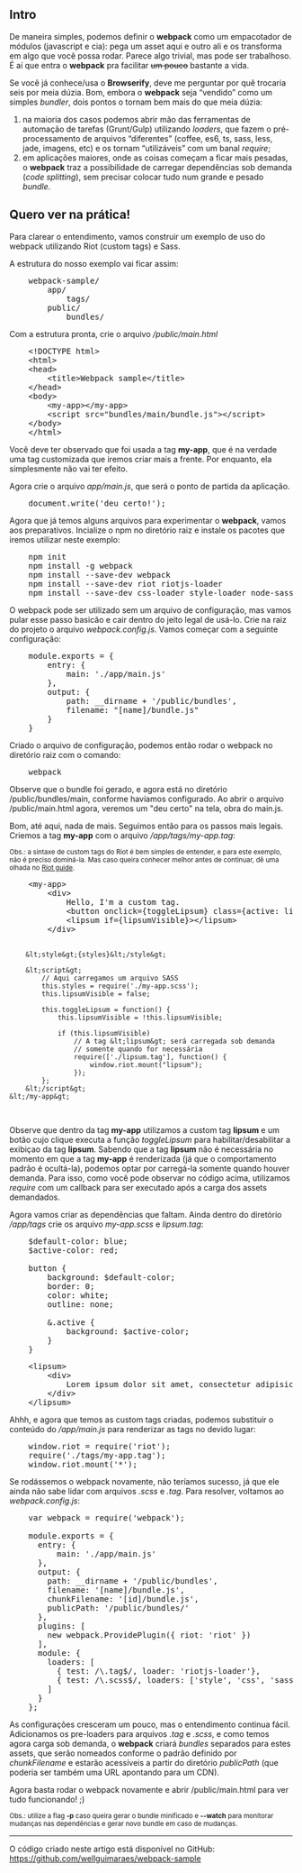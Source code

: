 <h2>Intro</h2>

<p>
    De maneira simples, podemos definir o <strong>webpack</strong> como um empacotador de módulos (javascript e cia):
    pega um asset aqui e outro ali e os transforma em algo que você possa rodar. Parece algo trivial,
    mas pode ser trabalhoso. É aí que entra o <strong>webpack</strong> pra facilitar <strike>um pouco</strike> bastante a vida.
</p>
<p>
    Se você já conhece/usa o <strong>Browserify</strong>, deve me perguntar por quê trocaria seis por meia dúzia.
    Bom, embora o <strong>webpack</strong> seja “vendido” como um simples <em>bundler</em>, dois
    pontos o tornam bem mais do que meia dúzia:
</p>
<ol>
    <li>
        na maioria dos casos podemos abrir mão das ferramentas de automação de tarefas (Grunt/Gulp)
        utilizando <em>loaders</em>, que fazem o pré-processamento de arquivos “diferentes”
        (coffee, es6, ts, sass, less, jade, imagens, etc) e os tornam “utilizáveis” com um banal <em>require</em>;
    </li>
    <li>
        em aplicações maiores, onde as coisas começam a ficar mais pesadas, o <strong>webpack</strong>
        traz a possibilidade de carregar dependências sob demanda (<em>code splitting</em>), sem precisar
        colocar tudo num grande e pesado <em>bundle</em>.
    </li>
</ol>


<h2>Quero ver na prática!</h2>

<p>
    Para clarear o entendimento, vamos construir um exemplo de uso do webpack utilizando Riot (custom tags) e Sass.
</p>

<p>
    A estrutura do nosso exemplo vai ficar assim:
</p>

<pre>
    webpack-sample/
        app/
            tags/
        public/
            bundles/
</pre>

<p>
    Com a estrutura pronta, crie o arquivo <em>/public/main.html</em>
</p>

<pre>
    &lt;!DOCTYPE html&gt;
    &lt;html&gt;
    &lt;head&gt;
        &lt;title&gt;Webpack sample&lt;/title&gt;
    &lt;/head&gt;
    &lt;body&gt;
        &lt;my-app&gt;&lt;/my-app&gt;
        &lt;script src="bundles/main/bundle.js"&gt;&lt;/script&gt;
    &lt;/body&gt;
    &lt;/html&gt;
</pre>

<p>
    Você deve ter observado que foi usada a tag <strong>my-app</strong>, que é na verdade uma tag customizada
    que iremos criar mais a frente. Por enquanto, ela simplesmente não vai ter efeito.
</p>
<p>
    Agora crie o arquivo <em>app/main.js</em>, que será o ponto de partida da aplicação.
</p>
<pre>
    document.write('deu certo!');
</pre>
<p>
    Agora que já temos alguns arquivos para experimentar o <strong>webpack</strong>, vamos aos preparativos.
    Incialize o npm no diretório raiz e instale os pacotes que iremos utilizar neste exemplo:
</p>
<pre>
    npm init
    npm install -g webpack
    npm install --save-dev webpack
    npm install --save-dev riot riotjs-loader
    npm install --save-dev css-loader style-loader node-sass sass-loader
</pre>
<p>
    O webpack pode ser utilizado sem um arquivo de configuração, mas vamos pular esse passo basicão e cair dentro
    do jeito legal de usá-lo. Crie na raiz do projeto o arquivo <em>webpack.config.js</em>.
    Vamos começar com a seguinte configuração:
</p>

<pre>
    module.exports = {
        entry: {
            main: './app/main.js'
        },
        output: {
            path: __dirname + '/public/bundles',
            filename: "[name]/bundle.js"
        }
    }
</pre>

<p>
    Criado o arquivo de configuração, podemos então rodar o webpack no diretório raiz com o comando:
</p>

<pre>
    webpack
</pre>

<p>
    Observe que o bundle foi gerado, e agora está no diretório /public/bundles/main, conforme havíamos configurado.
    Ao abrir o arquivo /public/main.html agora, veremos um "deu certo" na tela, obra do main.js.
</p>
<p>
    Bom, até aqui, nada de mais. Seguimos então para os passos mais legais. Criemos a tag <strong>my-app</strong> com o
    arquivo <em>/app/tags/my-app.tag</em>:
</p>
<p>
    <small>Obs.: a sintaxe de custom tags do Riot é bem simples de entender, e para este exemplo, não é preciso
        dominá-la. Mas caso queira conhecer melhor antes de continuar,
        dê uma olhada no <a href="http://riotjs.com/guide/">Riot guide</a>.
    </small>
</p>
<pre>
    &lt;my-app&gt;
        &lt;div&gt;
            Hello, I'm a custom tag.
            &lt;button onclick={toggleLipsum} class={active: lipsumVisible}&gt;More info&lt;/button&gt;
            &lt;lipsum if={lipsumVisible}&gt;&lt;/lipsum&gt;
        &lt;/div&gt;

        &lt;style&gt;{styles}&lt;/style&gt;

        &lt;script&gt;
            // Aqui carregamos um arquivo SASS
            this.styles = require('./my-app.scss');
            this.lipsumVisible = false;

            this.toggleLipsum = function() {
                this.lipsumVisible = !this.lipsumVisible;

                if (this.lipsumVisible)
                    // A tag &lt;lipsum&gt; será carregada sob demanda
                    // somente quando for necessária
                    require(['./lipsum.tag'], function() {
                        window.riot.mount("lipsum");
                    });
            };
        &lt;/script&gt;
    &lt;/my-app&gt;
</pre>
<p>
    Observe que dentro da tag <strong>my-app</strong> utilizamos a custom tag <strong>lipsum</strong> e um botão cujo
    clique executa a função <em>toggleLipsum</em> para habilitar/desabilitar a exibiçao da tag <strong>lipsum</strong>.
    Sabendo que a tag <strong>lipsum</strong> não é necessária no momento em que a tag <strong>my-app</strong> é
    renderizada (já que o comportamento padrão é ocultá-la), podemos optar por carregá-la somente quando houver
    demanda. Para isso, como você pode observar no código acima, utilizamos <em>require</em> com um callback para
    ser executado após a carga dos assets demandados.
</p>
<p>
    Agora vamos criar as dependências que faltam. Ainda dentro do diretório <em>/app/tags</em>
    crie os arquivo <em>my-app.scss</em> e <em>lipsum.tag</em>:
</p>

<pre>
    $default-color: blue;
    $active-color: red;

    button {
        background: $default-color;
        border: 0;
        color: white;
        outline: none;

        &.active {
            background: $active-color;
        }
    }
</pre>
<pre>
    &lt;lipsum&gt;
        &lt;div&gt;
            Lorem ipsum dolor sit amet, consectetur adipisicing elit.
        &lt;/div&gt;
    &lt;/lipsum&gt;
</pre>
<p>
    Ahhh, e agora que temos as custom tags criadas, podemos substituir o conteúdo do <em>/app/main.js</em>
    para renderizar as tags no devido lugar:
</p>

<pre>
    window.riot = require('riot');
    require('./tags/my-app.tag');
    window.riot.mount('*');
</pre>

<p>
    Se rodássemos o webpack novamente, não teríamos sucesso, já que ele ainda não sabe lidar com arquivos <em>.scss</em>
    e <em>.tag</em>.
    Para resolver, voltamos ao <em>webpack.config.js</em>:
</p>

<pre>
    var webpack = require('webpack');

    module.exports = {
      entry: {
          main: './app/main.js'
      },
      output: {
        path: __dirname + '/public/bundles',
        filename: '[name]/bundle.js',
        chunkFilename: '[id]/bundle.js',
        publicPath: '/public/bundles/'
      },
      plugins: [
        new webpack.ProvidePlugin({ riot: 'riot' })
      ],
      module: {
        loaders: [
          { test: /\.tag$/, loader: 'riotjs-loader'},
          { test: /\.scss$/, loaders: ['style', 'css', 'sass'] }
        ]
      }
    };
</pre>
<p>
    As configurações cresceram um pouco, mas o entendimento continua fácil.
    Adicionamos os pre-loaders para arquivos <em>.tag</em> e <em>.scss</em>, e como temos agora carga sob demanda, o
    <strong>webpack</strong> criará <em>bundles</em> separados para estes assets, que serão nomeados conforme o
    padrão definido por <em>chunkFilename</em> e estarão acessíveis a partir do diretório <em>publicPath</em>
    (que poderia ser também uma URL apontando para um CDN).
</p>
<p>
    Agora basta rodar o webpack novamente e abrir /public/main.html para ver tudo funcionando! ;)
</p>
<p>
    <small>
        Obs.: utilize a flag <strong>-p</strong> caso queira gerar o bundle minificado e <strong>--watch</strong>
        para monitorar mudanças nas dependências e gerar novo bundle em caso de mudanças.
    </small>
</p>
<hr/>
<p>
    O código criado neste artigo está disponível no GitHub: <a href="https://github.com/wellguimaraes/webpack-sample">https://github.com/wellguimaraes/webpack-sample</a>
</p>
